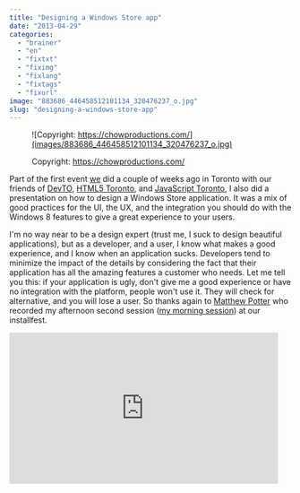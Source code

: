 ```yaml
---
title: "Designing a Windows Store app"
date: "2013-04-29"
categories: 
  - "brainer"
  - "en"
  - "fixtxt"
  - "fiximg"
  - "fixlang"
  - "fixtags"
  - "fixurl"
image: "883686_446458512101134_320476237_o.jpg"
slug: "designing-a-windows-store-app"
---
```


<figure>

![Copyright: https://chowproductions.com/](images/883686_446458512101134_320476237_o.jpg)

<figcaption>

Copyright: https://chowproductions.com/

</figcaption>

</figure>

Part of the first event [we](https://web.archive.org/web/20130628080719/http://www.webnotwar.ca/) did a couple of weeks ago in Toronto with our friends of [DevTO](https://devto.ca), [HTML5 Toronto](http://htmltoronto.ca/), and [JavaScript Toronto](https://www.meetup.com/torontojs/), I also did a presentation on how to design a Windows Store application. It was a mix of good practices for the UI, the UX, and the integration you should do with the Windows 8 features to give a great experience to your users.

I'm no way near to be a design expert (trust me, I suck to design beautiful applications), but as a developer, and a user, I know what makes a good experience, and I know when an application sucks. Developers tend to minimize the impact of the details by considering the fact that their application has all the amazing features a customer who needs. Let me tell you this: if your application is ugly, don't give me a good experience or have no integration with the platform, people won't use it. They will check for alternative, and you will lose a user. So thanks again to [Matthew Potter](https://twitter.com/askMP) who recorded my afternoon second session ([my morning session](https://fred.dev/html5-windows-8-friends-with-benefits/ "HTML5 & Windows 8, friends with benefits")) at our installfest.

<iframe width="480" height="270" src="https://www.youtube.com/embed/fYfy8VjIkog?feature=oembed" frameborder="0" allowfullscreen></iframe>
